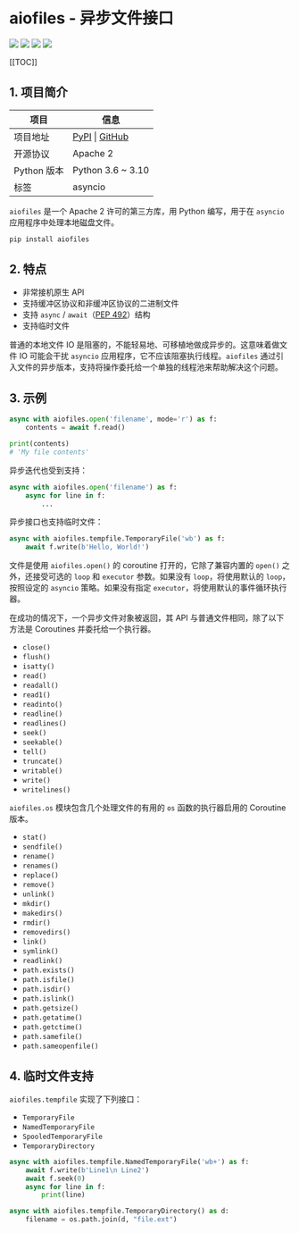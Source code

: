 # aiofiles - 异步文件接口

<div class="no-link">

[![](https://img.shields.io/pypi/v/aiofiles.svg)](https://pypi.python.org/pypi/aiofiles)
[![](https://travis-ci.org/Tinche/aiofiles.svg?branch=master)](https://travis-ci.org/Tinche/aiofiles)
[![](https://codecov.io/gh/Tinche/aiofiles/branch/master/graph/badge.svg)](https://codecov.io/gh/Tinche/aiofiles)
[![](https://img.shields.io/pypi/pyversions/aiofiles.svg)](https://github.com/Tinche/aiofiles)

</div>

[[TOC]]

## 1. 项目简介

| 项目        | 信息                                                                                          |
| ----------- | --------------------------------------------------------------------------------------------- |
| 项目地址    | [PyPI](https://pypi.python.org/pypi/aiofiles) \| [GitHub](https://github.com/Tinche/aiofiles) |
| 开源协议    | Apache 2                                                                                      |
| Python 版本 | Python 3.6 ~ 3.10                                                                             |
| 标签        | asyncio                                                                                       |

`aiofiles` 是一个 Apache 2 许可的第三方库，用 Python 编写，用于在 `asyncio` 应用程序中处理本地磁盘文件。

```bash
pip install aiofiles
```

## 2. 特点

- 非常接机原生 API
- 支持缓冲区协议和非缓冲区协议的二进制文件
- 支持 `async` / `await`（[PEP 492](http://www.python.org/dev/peps/pep-0492)）结构
- 支持临时文件

普通的本地文件 IO 是阻塞的，不能轻易地、可移植地做成异步的。这意味着做文件 IO 可能会干扰 `asyncio` 应用程序，它不应该阻塞执行线程。`aiofiles` 通过引入文件的异步版本，支持将操作委托给一个单独的线程池来帮助解决这个问题。

## 3. 示例

```python
async with aiofiles.open('filename', mode='r') as f:
    contents = await f.read()

print(contents)
# 'My file contents'
```

异步迭代也受到支持：

```python
async with aiofiles.open('filename') as f:
    async for line in f:
        ...
```

异步接口也支持临时文件：

```python
async with aiofiles.tempfile.TemporaryFile('wb') as f:
    await f.write(b'Hello, World!')
```

文件是使用 `aiofiles.open()` 的 coroutine 打开的，它除了兼容内置的 `open()` 之外，还接受可选的 `loop` 和 `executor` 参数。如果没有 `loop`，将使用默认的 `loop`，按照设定的 `asyncio` 策略。如果没有指定 `executor`，将使用默认的事件循环执行器。

在成功的情况下，一个异步文件对象被返回，其 API 与普通文件相同，除了以下方法是 Coroutines 并委托给一个执行器。

- `close()`
- `flush()`
- `isatty()`
- `read()`
- `readall()`
- `read1()`
- `readinto()`
- `readline()`
- `readlines()`
- `seek()`
- `seekable()`
- `tell()`
- `truncate()`
- `writable()`
- `write()`
- `writelines()`

`aiofiles.os` 模块包含几个处理文件的有用的 `os` 函数的执行器启用的 Coroutine 版本。

- `stat()`
- `sendfile()`
- `rename()`
- `renames()`
- `replace()`
- `remove()`
- `unlink()`
- `mkdir()`
- `makedirs()`
- `rmdir()`
- `removedirs()`
- `link()`
- `symlink()`
- `readlink()`
- `path.exists()`
- `path.isfile()`
- `path.isdir()`
- `path.islink()`
- `path.getsize()`
- `path.getatime()`
- `path.getctime()`
- `path.samefile()`
- `path.sameopenfile()`

## 4. 临时文件支持

`aiofiles.tempfile` 实现了下列接口：
- `TemporaryFile`
- `NamedTemporaryFile`
- `SpooledTemporaryFile`
- `TemporaryDirectory`

```python
async with aiofiles.tempfile.NamedTemporaryFile('wb+') as f:
    await f.write(b'Line1\n Line2')
    await f.seek(0)
    async for line in f:
        print(line)

async with aiofiles.tempfile.TemporaryDirectory() as d:
    filename = os.path.join(d, "file.ext")
```
